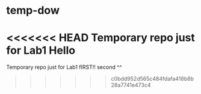 # temp-dow
<<<<<<< HEAD
Temporary repo just for Lab1
Hello 
=======
Temporary repo just for Lab1 
fIRST!!
second ^^
>>>>>>> c0bdd952d565c484fdafa418b8b28a7741e473c4
